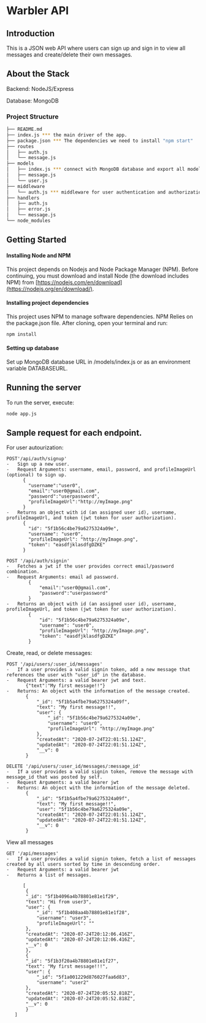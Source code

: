 # Warbler API

## Introduction

This is a JSON web API where users can sign up and sign in to view all messages and create/delete their own messages. 

## About the Stack

Backend: NodeJS/Express

Database: MongoDB

### Project Structure

  ```sh
  ├── README.md
  ├── index.js *** the main driver of the app. 
  ├── package.json *** The dependencies we need to install "npm start"
  ├── routes
  │   ├── auth.js 
  │   └── message.js
  ├── models
  │   ├── index.js *** connect with MongoDB database and export all models
  │   ├── message.js
  │   └── user.js
  ├── middleware
  │   └── auth.js *** middleware for user authentication and authorization
  ├── handlers
  │   ├── auth.js
  │   ├── error.js
  │   └── message.js  
  └── node_modules
  ```

## Getting Started

#### Installing Node and NPM

This project depends on Nodejs and Node Package Manager (NPM). Before continuing, you must download and install Node (the download includes NPM) from [https://nodejs.com/en/download](https://nodejs.org/en/download/).

#### Installing project dependencies

This project uses NPM to manage software dependencies. NPM Relies on the package.json file. After cloning, open your terminal and run:

```bash
npm install
```

#### Setting up database

Set up MongoDB database URL in /models/index.js or as an environment variable DATABASEURL.

## Running the server

To run the server, execute:

```bash
node app.js
```

## Sample request for each endpoint. 

For user autourization:
```
POST'/api/auth/signup'
-	Sign up a new user.
-	Request Arguments: username, email, password, and profileImageUrl (optional) to sign up.
      {
        "username":"user0",
        "email":"user0@gmail.com",
        "password":"userpassword",
        "profileImageUrl":"http://myImage.png"
      }
-	Returns an object with id (an assigned user id), username, profileImageUrl, and token (jwt token for user authorization).
      {
        "id": "5f1b56c4be79a6275324a09e",
        "username": "user0",
        "profileImageUrl": "http://myImage.png",
        "token": "easdfjklasdfgDZKE"
      }
 
POST '/api/auth/signin'
-	Fetches a jwt if the user provides correct email/password combination.
-	Request Arguments: email ad password.
    	{
			"email":"user0@gmail.com",
			"password":"userpassword"
       	}
-	Returns an object with id (an assigned user id), username, profileImageUrl, and token (jwt token for user authorization).
    	{
			"id": "5f1b56c4be79a6275324a09e",
			"username": "user0",
			"profileImageUrl": "http://myImage.png",
			"token": "easdfjklasdfgDZKE"
       	}
 ```
 
Create, read, or delete messages:
 ```
 POST '/api/users/:user_id/messages'
-	If a user provides a valid signin token, add a new message that references the user with "user_id" in the database.
-	Request Arguments: a valid bearer jwt and text. 
		{"text":"My first message!!"}
-	Returns: An object with the information of the message created.
		{
			"_id": "5f1b5a4fbe79a6275324a09f",
			"text": "My first message!!",
			"user": {
				"_id": "5f1b56c4be79a6275324a09e",
				"username": "user0",
				"profileImageUrl": "http://myImage.png"
			},
			"createdAt": "2020-07-24T22:01:51.124Z",
			"updatedAt": "2020-07-24T22:01:51.124Z",
			"__v": 0
		}

DELETE '/api/users/:user_id/messages/:message_id'
-	If a user provides a valid signin token, remove the message with message_id that was posted by self.
-	Request Arguments: a valid bearer jwt
-	Returns: An object with the information of the message deleted.
		{
			"_id": "5f1b5a4fbe79a6275324a09f",
			"text": "My first message!!",
			"user": "5f1b56c4be79a6275324a09e",
			"createdAt": "2020-07-24T22:01:51.124Z",
			"updatedAt": "2020-07-24T22:01:51.124Z",
			"__v": 0
		}
```

View all messages
 ```
 GET '/api/messages'
-	If a user provides a valid signin token, fetch a list of messages created by all users sorted by time in descending order.
-	Request Arguments: a valid bearer jwt
-	Returns a list of messages.

	   [
	    {
		"_id": "5f1b4096a4b78801e81e1f29",
		"text": "Hi from user3",
		"user": {
		    "_id": "5f1b408aa4b78801e81e1f28",
		    "username": "user3",
		    "profileImageUrl": ""
		},
		"createdAt": "2020-07-24T20:12:06.416Z",
		"updatedAt": "2020-07-24T20:12:06.416Z",
		"__v": 0
	    },
	    {
		"_id": "5f1b3f20a4b78801e81e1f27",
		"text": "My first message!!!",
		"user": {
		    "_id": "5f1a001229d876027faa6d83",
		    "username": "user2"
		},
		"createdAt": "2020-07-24T20:05:52.818Z",
		"updatedAt": "2020-07-24T20:05:52.818Z",
		"__v": 0
	    }
	]

